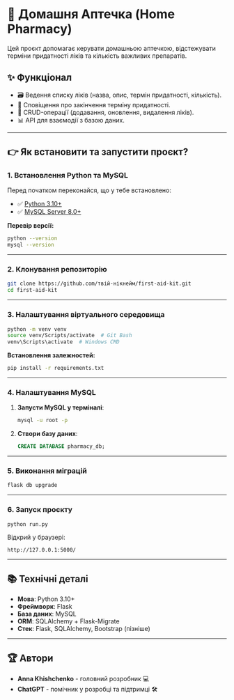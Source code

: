 # 🏥 Домашня Аптечка (Home Pharmacy)

Цей проєкт допомагає керувати домашньою аптечкою, відстежувати терміни придатності ліків та кількість важливих препаратів.

## ✨ Функціонал
- 🗃️ Ведення списку ліків (назва, опис, термін придатності, кількість).
- 🔔 Сповіщення про закінчення терміну придатності.
- 🔄 CRUD-операції (додавання, оновлення, видалення ліків).
- 📊 API для взаємодії з базою даних.

---

## 👉 Як встановити та запустити проєкт?

### 1. Встановлення Python та MySQL
Перед початком переконайся, що у тебе встановлено:
- ✅ [Python 3.10+](https://www.python.org/downloads/)
- ✅ [MySQL Server 8.0+](https://dev.mysql.com/downloads/installer/)

**Перевір версії:**
```bash
python --version
mysql --version
```

---

### 2. Клонування репозиторію
```bash
git clone https://github.com/твій-нікнейм/first-aid-kit.git
cd first-aid-kit
```

---

### 3. Налаштування віртуального середовища
```bash
python -m venv venv
source venv/Scripts/activate  # Git Bash
venv\Scripts\activate  # Windows CMD
```

**Встановлення залежностей:**
```bash
pip install -r requirements.txt
```

---

### 4. Налаштування MySQL
1. **Запусти MySQL у терміналі**:
   ```bash
   mysql -u root -p
   ```
2. **Створи базу даних**:
   ```sql
   CREATE DATABASE pharmacy_db;
   ```

---

### 5. Виконання міграцій
```bash
flask db upgrade
```

---

### 6. Запуск проєкту
```bash
python run.py
```
Відкрий у браузері:
```
http://127.0.0.1:5000/
```

---

## 📚 Технічні деталі
- **Мова**: Python 3.10+
- **Фреймворк**: Flask
- **База даних**: MySQL
- **ORM**: SQLAlchemy + Flask-Migrate
- **Стек**: Flask, SQLAlchemy, Bootstrap (пізніше)

---

## 🏆 Автори
- **Anna Khishchenko** - головний розробник 💻
- **ChatGPT** - помічник у розробці та підтримці 🛠️